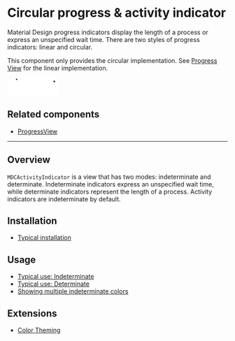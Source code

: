 # Circular progress & activity indicator

Material Design progress indicators display the length of a process or express an unspecified wait
time. There are two styles of progress indicators: linear and circular.

This component only provides the circular implementation. See
[Progress View](../../ProgressView) for the linear implementation.

<img src="assets/activityindicator.gif" alt="An animation showing a determinate and indeterminate activity indicator." width="115">

<!-- design-and-api -->

## Related components

* [ProgressView](../../ProgressView)

<!-- toc -->

- - -

## Overview

`MDCActivityIndicator` is a view that has two modes: indeterminate and determinate. Indeterminate
indicators express an unspecified wait time, while determinate indicators represent the length of a
process. Activity indicators are indeterminate by default.

## Installation

- [Typical installation](../../../docs/component-installation.md)

## Usage

- [Typical use: Indeterminate](typical-use-indeterminate.md)
- [Typical use: Determinate](typical-use-determinate.md)
- [Showing multiple indeterminate colors](multiple-colors.md)

## Extensions

- [Color Theming](color-theming.md)
